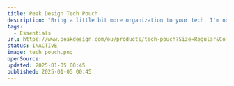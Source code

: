 ```yaml
---
title: Peak Design Tech Pouch
description: "Bring a little bit more organization to your tech. I'm not using it at the moment as I heavily reduced what I bring with me. But might become more relevant again."
tags:
  - Essentials
url: https://www.peakdesign.com/eu/products/tech-pouch?Size=Regular&Color=Black
status: INACTIVE
image: tech_pouch.png
openSource:
updated: 2025-01-05 00:45
published: 2025-01-05 00:45
---
```

